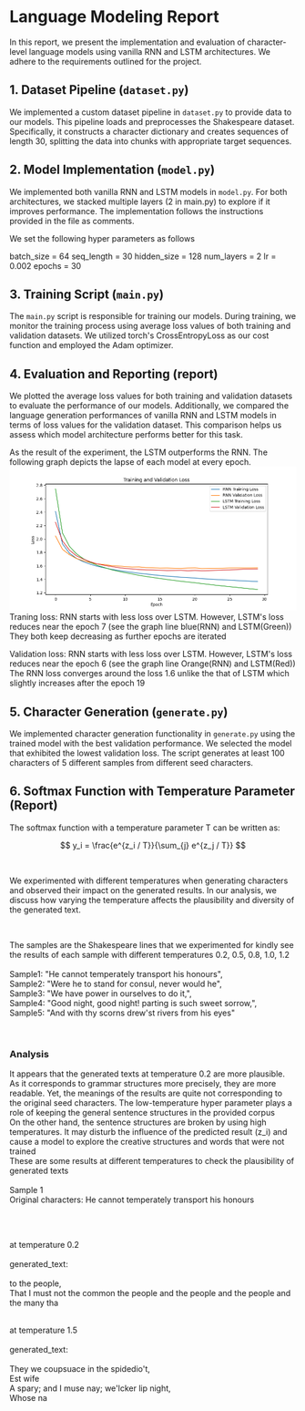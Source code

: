 # Language Modeling Report

In this report, we present the implementation and evaluation of character-level language models using vanilla RNN and LSTM architectures. We adhere to the requirements outlined for the project.

## 1. Dataset Pipeline (`dataset.py`)

We implemented a custom dataset pipeline in `dataset.py` to provide data to our models. This pipeline loads and preprocesses the Shakespeare dataset. Specifically, it constructs a character dictionary and creates sequences of length 30, splitting the data into chunks with appropriate target sequences.

## 2. Model Implementation (`model.py`)

We implemented both vanilla RNN and LSTM models in `model.py`. For both architectures, we stacked multiple layers (2 in main.py) to explore if it improves performance. The implementation follows the instructions provided in the file as comments.

We set the following hyper parameters as follows

batch_size = 64
seq_length = 30
hidden_size = 128
num_layers = 2
lr = 0.002
epochs = 30

## 3. Training Script (`main.py`)

The `main.py` script is responsible for training our models. During training, we monitor the training process using average loss values of both training and validation datasets. We utilized torch's CrossEntropyLoss as our cost function and employed the Adam optimizer.

## 4. Evaluation and Reporting (report)

We plotted the average loss values for both training and validation datasets to evaluate the performance of our models. Additionally, we compared the language generation performances of vanilla RNN and LSTM models in terms of loss values for the validation dataset. This comparison helps us assess which model architecture performs better for this task.

As the result of the experiment, the LSTM outperforms the RNN. The following graph depicts the lapse of each model at every epoch.
![Alt text](./images/model_results.png)
Traning loss:
RNN starts with less loss over LSTM. However, LSTM's loss reduces near the epoch 7 (see the graph line blue(RNN) and LSTM(Green))
They both keep decreasing as further epochs are iterated

Validation loss:
RNN starts with less loss over LSTM. However, LSTM's loss reduces near the epoch 6 (see the graph line Orange(RNN) and LSTM(Red))
The RNN loss converges around the loss 1.6 unlike the that of LSTM which slightly increases after the epoch 19


## 5. Character Generation (`generate.py`)

We implemented character generation functionality in `generate.py` using the trained model with the best validation performance. We selected the model that exhibited the lowest validation loss. The script generates at least 100 characters of 5 different samples from different seed characters.

## 6. Softmax Function with Temperature Parameter (Report)

The softmax function with a temperature parameter T can be written as:
<be>

$$
y_i = \frac{e^{z_i / T}}{\sum_{j} e^{z_j / T}}
$$

<br>

We experimented with different temperatures when generating characters and observed their impact on the generated results. In our analysis, we discuss how varying the temperature affects the plausibility and diversity of the generated text.

<br>

The samples are the Shakespeare lines that we experimented for kindly see the results of each sample with different temperatures 0.2, 0.5, 0.8, 1.0, 1.2
<br><br>
Sample1: "He cannot temperately transport his honours",
<br>
Sample2: "Were he to stand for consul, never would he",
<br>
Sample3: "We have power in ourselves to do it,",
<br>
Sample4: "Good night, good night! parting is such sweet sorrow,",
<br>
Sample5: "And with thy scorns drew'st rivers from his eyes"

<br>

### Analysis
It appears that the generated texts at temperature 0.2 are more plausible. As it corresponds to grammar structures more precisely, they are more readable.
Yet, the meanings of the results are quite not corresponding to the original seed characters. 
The low-temperature hyper parameter plays a role of keeping the general sentence structures in the provided corpus
<br>
On the other hand, the sentence structures are broken by using high temperatures. 
It may disturb the influence of the predicted result (z_i) and cause a model to explore the creative structures and words that were not trained
<br>
These are some results at different temperatures to check the plausibility of generated texts
<br><br>
Sample 1
<br>
Original characters:  He cannot temperately transport his honours

<br><br>

at temperature  0.2
<br><br>
generated_text:
<br><br>
to the people,<br>
That I must not the common the people and the people and the people and the many tha
<br><br>

at temperature  1.5
<br><br>
generated_text:
<br><br>
They we coupsuace in the spidedio't,<br>
Est wife<br>
A spary; and I muse nay; we'lcker lip night,<br>
Whose na
